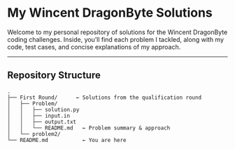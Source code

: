 # My Wincent DragonByte Solutions

Welcome to my personal repository of solutions for the Wincent DragonByte coding challenges. Inside, you’ll find each problem I tackled, along with my code, test cases, and concise explanations of my approach.

---

## Repository Structure

```plaintext
.
├── First Round/      ← Solutions from the qualification round
│   ├── Problem/
│   │   ├── solution.py
│   │   ├── input.in
│   │   ├── output.txt
│   │   └── README.md   ← Problem summary & approach
│   └── problem2/
└── README.md           ← You are here
